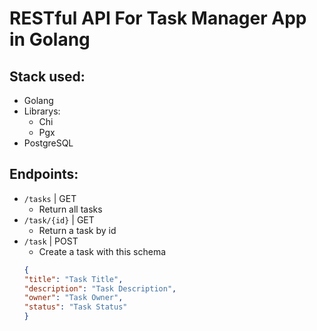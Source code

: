 # RESTful API For Task Manager App in Golang

## Stack used:
- Golang
- Librarys:
  - Chi
  - Pgx
- PostgreSQL

## Endpoints:
- `/tasks` | GET
  - Return all tasks
- `/task/{id}` | GET
  - Return a task by id
- `/task` | POST
  - Create a task with this schema
  ```json
  {
  "title": "Task Title",
  "description": "Task Description",
  "owner": "Task Owner",
  "status": "Task Status"
  }
  ```  
